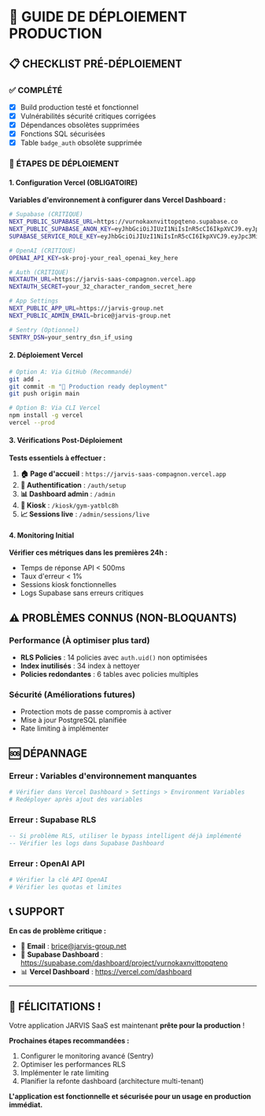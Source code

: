 # 🚀 **GUIDE DE DÉPLOIEMENT PRODUCTION**

## **📋 CHECKLIST PRÉ-DÉPLOIEMENT**

### ✅ **COMPLÉTÉ**
- [x] Build production testé et fonctionnel
- [x] Vulnérabilités sécurité critiques corrigées
- [x] Dépendances obsolètes supprimées
- [x] Fonctions SQL sécurisées
- [x] Table `badge_auth` obsolète supprimée

### 🔄 **ÉTAPES DE DÉPLOIEMENT**

#### **1. Configuration Vercel (OBLIGATOIRE)**

**Variables d'environnement à configurer dans Vercel Dashboard :**

```bash
# Supabase (CRITIQUE)
NEXT_PUBLIC_SUPABASE_URL=https://vurnokaxnvittopqteno.supabase.co
NEXT_PUBLIC_SUPABASE_ANON_KEY=eyJhbGciOiJIUzI1NiIsInR5cCI6IkpXVCJ9.eyJpc3MiOiJzdXBhYmFzZSIsInJlZiI6InZ1cm5va2F4bnZpdHRvcHF0ZW5vIiwicm9sZSI6ImFub24iLCJpYXQiOjE3MzU1NzI5NjgsImV4cCI6MjA1MTE0ODk2OH0.wOFnmHqEQBfCKnqEWKhNRKGCPGFBFZlBmZJNZEqQQqI
SUPABASE_SERVICE_ROLE_KEY=eyJhbGciOiJIUzI1NiIsInR5cCI6IkpXVCJ9.eyJpc3MiOiJzdXBhYmFzZSIsInJlZiI6InZ1cm5va2F4bnZpdHRvcHF0ZW5vIiwicm9sZSI6InNlcnZpY2Vfcm9sZSIsImlhdCI6MTczNTU3Mjk2OCwiZXhwIjoyMDUxMTQ4OTY4fQ.YKdJJqXJNQqGGZJNZEqQQqI

# OpenAI (CRITIQUE)
OPENAI_API_KEY=sk-proj-your_real_openai_key_here

# Auth (CRITIQUE)
NEXTAUTH_URL=https://jarvis-saas-compagnon.vercel.app
NEXTAUTH_SECRET=your_32_character_random_secret_here

# App Settings
NEXT_PUBLIC_APP_URL=https://jarvis-group.net
NEXT_PUBLIC_ADMIN_EMAIL=brice@jarvis-group.net

# Sentry (Optionnel)
SENTRY_DSN=your_sentry_dsn_if_using
```

#### **2. Déploiement Vercel**

```bash
# Option A: Via GitHub (Recommandé)
git add .
git commit -m "🚀 Production ready deployment"
git push origin main

# Option B: Via CLI Vercel
npm install -g vercel
vercel --prod
```

#### **3. Vérifications Post-Déploiement**

**Tests essentiels à effectuer :**

1. **🏠 Page d'accueil** : `https://jarvis-saas-compagnon.vercel.app`
2. **🔐 Authentification** : `/auth/setup`
3. **📊 Dashboard admin** : `/admin`
4. **🤖 Kiosk** : `/kiosk/gym-yatblc8h`
5. **📈 Sessions live** : `/admin/sessions/live`

#### **4. Monitoring Initial**

**Vérifier ces métriques dans les premières 24h :**
- Temps de réponse API < 500ms
- Taux d'erreur < 1%
- Sessions kiosk fonctionnelles
- Logs Supabase sans erreurs critiques

## **⚠️ PROBLÈMES CONNUS (NON-BLOQUANTS)**

### **Performance (À optimiser plus tard)**
- **RLS Policies** : 14 policies avec `auth.uid()` non optimisées
- **Index inutilisés** : 34 index à nettoyer
- **Policies redondantes** : 6 tables avec policies multiples

### **Sécurité (Améliorations futures)**
- Protection mots de passe compromis à activer
- Mise à jour PostgreSQL planifiée
- Rate limiting à implémenter

## **🆘 DÉPANNAGE**

### **Erreur : Variables d'environnement manquantes**
```bash
# Vérifier dans Vercel Dashboard > Settings > Environment Variables
# Redéployer après ajout des variables
```

### **Erreur : Supabase RLS**
```sql
-- Si problème RLS, utiliser le bypass intelligent déjà implémenté
-- Vérifier les logs dans Supabase Dashboard
```

### **Erreur : OpenAI API**
```bash
# Vérifier la clé API OpenAI
# Vérifier les quotas et limites
```

## **📞 SUPPORT**

**En cas de problème critique :**
- 📧 **Email** : brice@jarvis-group.net
- 🔗 **Supabase Dashboard** : https://supabase.com/dashboard/project/vurnokaxnvittopqteno
- 📊 **Vercel Dashboard** : https://vercel.com/dashboard

---

## **🎉 FÉLICITATIONS !**

Votre application JARVIS SaaS est maintenant **prête pour la production** !

**Prochaines étapes recommandées :**
1. Configurer le monitoring avancé (Sentry)
2. Optimiser les performances RLS
3. Implémenter le rate limiting
4. Planifier la refonte dashboard (architecture multi-tenant)

**L'application est fonctionnelle et sécurisée pour un usage en production immédiat.**
